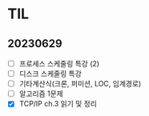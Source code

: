 # TIL

## 20230629

- [ ]  프로세스 스케줄링 특강 (2)
- [ ]  디스크 스케줄링 특강
- [ ]  기타계산식(크론, 퍼미션, LOC, 임계경로)
- [ ]  알고리즘 1문제
- [x]  TCP/IP ch.3 읽기 및 정리